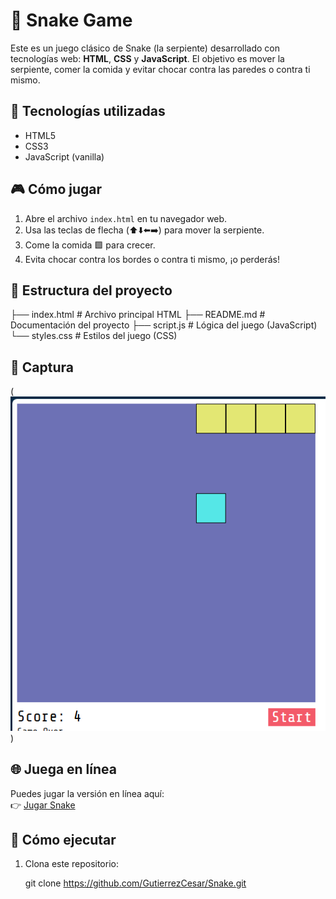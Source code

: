 # 🐍 Snake Game

Este es un juego clásico de Snake (la serpiente) desarrollado con tecnologías web: **HTML**, **CSS** y **JavaScript**. El objetivo es mover la serpiente, comer la comida y evitar chocar contra las paredes o contra ti mismo.

## 🧪 Tecnologías utilizadas

- HTML5
- CSS3
- JavaScript (vanilla)

## 🎮 Cómo jugar

1. Abre el archivo `index.html` en tu navegador web.
2. Usa las teclas de flecha (⬆️⬇️⬅️➡️) para mover la serpiente.
3. Come la comida 🟩 para crecer.
4. Evita chocar contra los bordes o contra ti mismo, ¡o perderás!

## 📁 Estructura del proyecto

├── index.html # Archivo principal HTML
├── README.md # Documentación del proyecto
├── script.js # Lógica del juego (JavaScript)
└── styles.css # Estilos del juego (CSS)

## 📸 Captura

(![alt text](image.png))

## 🌐 Juega en línea

Puedes jugar la versión en línea aquí:  
👉 [Jugar Snake](https://gutierrezcesar.github.io/Snake/)  


## 🚀 Cómo ejecutar

1. Clona este repositorio:
   
   git clone https://github.com/GutierrezCesar/Snake.git

